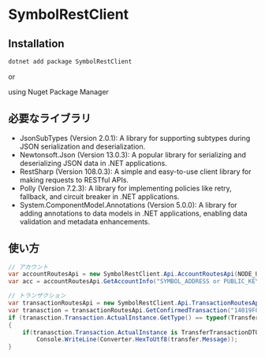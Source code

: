 # SymbolRestClient

## Installation

```bash
dotnet add package SymbolRestClient
```
or

using Nuget Package Manager

## 必要なライブラリ

- JsonSubTypes (Version 2.0.1): A library for supporting subtypes during JSON serialization and deserialization.
- Newtonsoft.Json (Version 13.0.3): A popular library for serializing and deserializing JSON data in .NET applications.
- RestSharp (Version 108.0.3): A simple and easy-to-use client library for making requests to RESTful APIs.
- Polly (Version 7.2.3): A library for implementing policies like retry, fallback, and circuit breaker in .NET applications.
- System.ComponentModel.Annotations (Version 5.0.0): A library for adding annotations to data models in .NET applications, enabling data validation and metadata enhancements.

## 使い方

```csharp
// アカウント
var accountRoutesApi = new SymbolRestClient.Api.AccountRoutesApi(NODE_URL);
var acc = accountRoutesApi.GetAccountInfo("SYMBOL_ADDRESS or PUBLIC_KEY");

// トランザクション
var transactionRoutesApi = new SymbolRestClient.Api.TransactionRoutesApi(node);
var tranasction = transactionRoutesApi.GetConfirmedTransaction("14019F0FEDFF2DDFF22355A21617C50F5BEA7CD9B64D2D2D947BD312A015A8B0");
if (tranasction.Transaction.ActualInstance.GetType() == typeof(TransferTransactionDTO))
{
    if(tranasction.Transaction.ActualInstance is TransferTransactionDTO transfer)
        Console.WriteLine(Converter.HexToUtf8(transfer.Message));
}
```

